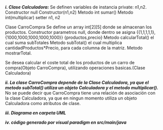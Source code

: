 ***i. Clase Calculadora:***
Se definen variables de instancia private: n1,n2.
Constructor null
Constructor(n1,n2)
Metodo int sumar()
Metodo int(multiplicar)
setter n1, n2

Clase CarroCompra
Se define un array int[2][5] donde se almacenan los productos.
Constructor parametros null, donde dentro se asigna {{1,1,1,1,1},{1000,1000,1000,1000,1000}} {productos,precio}
Metodo calcularTotal() el cual suma subTotales
Metodo subTotal() el cual multiplica cantidadProductos*Precio, para cada columna de la matriz.
Metodo mostrarTotal.

Se desea calcular el coste total de los productos de un carro de compra(Objeto CarroCompra), utilizando operaciones basicas.(Clase Calculadora)

***ii. La clase CarroCompra depende de la Clase Calculadora, ya que el metodo subTotal() utiliza un objeto Calculadora y el metodo multiplicar().***
No se puede decir que CarroCompra tiene una relación de asociación con la clase Calculadora, ya que en ningun momento utiliza un objeto Calculadora como atributos de clase.

***iii. Diagrama en carpeta UML***

***iv. código generado por visual paradigm en src/main/java***
